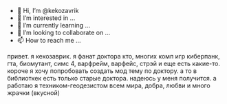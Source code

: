 - 👋 Hi, I’m @kekozavrik
- 👀 I’m interested in ...
- 🌱 I’m currently learning ...
- 💞️ I’m looking to collaborate on ...
- 📫 How to reach me ...

<!---
kekozavrik/kekozavrik is a ✨ special ✨ repository because its `README.md` (this file) appears on your GitHub profile.
You can click the Preview link to take a look at your changes.
--->
привет. я кекозаврик. я фанат доктора кто, многих комп игр киберпанк, гта, биомутант, симс 4, варфрейм, варфейс, стрэй и еще есть какие-то. 
короче я хочу попробовать создать мод тему по доктору. 
а то в библиоткек есть только старые доктора. надеюсь у меня получится. 
а работаю я техником-геодезистом
всем мира, добра, любви и много жрачки (вкусной)
